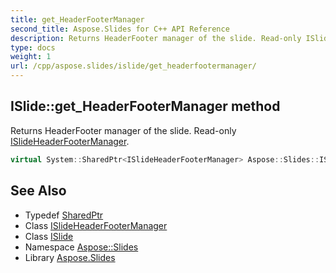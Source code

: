 ```yaml
---
title: get_HeaderFooterManager
second_title: Aspose.Slides for C++ API Reference
description: Returns HeaderFooter manager of the slide. Read-only ISlideHeaderFooterManager.
type: docs
weight: 1
url: /cpp/aspose.slides/islide/get_headerfootermanager/
---
```

## ISlide::get_HeaderFooterManager method


Returns HeaderFooter manager of the slide. Read-only [ISlideHeaderFooterManager](../../islideheaderfootermanager/).

```cpp
virtual System::SharedPtr<ISlideHeaderFooterManager> Aspose::Slides::ISlide::get_HeaderFooterManager()=0
```

## See Also

* Typedef [SharedPtr](../../../system/sharedptr/)
* Class [ISlideHeaderFooterManager](../../islideheaderfootermanager/)
* Class [ISlide](../)
* Namespace [Aspose::Slides](../../)
* Library [Aspose.Slides](../../../)
